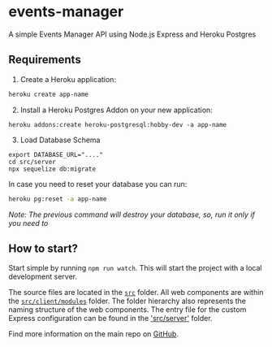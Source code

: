 # events-manager

A simple Events Manager API using Node.js Express and Heroku Postgres

## Requirements

1. Create a Heroku application:

```bash
heroku create app-name
```

2. Install a Heroku Postgres Addon on your new application:

```
heroku addons:create heroku-postgresql:hobby-dev -a app-name
```

3. Load Database Schema

```
export DATABASE_URL="...."
cd src/server
npx sequelize db:migrate
```

In case you need to reset your database you can run:

```bash
heroku pg:reset -a app-name
```

_Note: The previous command will destroy your database, so, run it only if you need to_

## How to start?

Start simple by running `npm run watch`. This will start the project with a local development server.

The source files are located in the [`src`](./src) folder. All web components are within the [`src/client/modules`](./src/modules) folder. The folder hierarchy also represents the naming structure of the web components. The entry file for the custom Express configuration can be found in the ['src/server'](./src/server) folder.

Find more information on the main repo on [GitHub](https://github.com/muenzpraeger/create-lwc-app).
